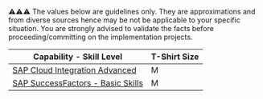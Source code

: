 :warning::warning::warning:  The values below are guidelines only. They are approximations and from diverse sources hence may be not be applicable to your specific situation. You are strongly advised to validate the facts before proceeding/committing on the implementation projects.

Capability - Skill Level | T-Shirt Size
--- | ---
[SAP Cloud Integration Advanced](../Application_Skill_Level_Definition.md#cloud-integration---advanced-skills) | M
[SAP SuccessFactors - Basic Skills](../Application_Skill_Level_Definition.md#sap-successfactors---basic-skills) | M
